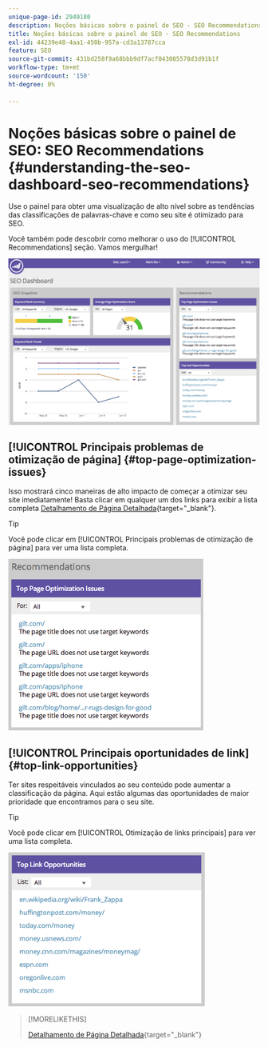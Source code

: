 ```yaml
---
unique-page-id: 2949180
description: Noções básicas sobre o painel de SEO - SEO Recommendations - Documentação do Marketo - Documentação do produto
title: Noções básicas sobre o painel de SEO - SEO Recommendations
exl-id: 44239e48-4aa1-450b-957a-cd3a13787cca
feature: SEO
source-git-commit: 431bd258f9a68bbb9df7acf043085578d3d91b1f
workflow-type: tm+mt
source-wordcount: '150'
ht-degree: 0%

---
```


# Noções básicas sobre o painel de SEO: SEO Recommendations {#understanding-the-seo-dashboard-seo-recommendations}

Use o painel para obter uma visualização de alto nível sobre as tendências das classificações de palavras-chave e como seu site é otimizado para SEO.

Você também pode descobrir como melhorar o uso do [!UICONTROL Recommendations] seção. Vamos mergulhar!

![](assets/image2014-9-17-21-3a39-3a57.png)

## [!UICONTROL Principais problemas de otimização de página] {#top-page-optimization-issues}

Isso mostrará cinco maneiras de alto impacto de começar a otimizar seu site imediatamente! Basta clicar em qualquer um dos links para exibir a lista completa [Detalhamento de Página Detalhada](/help/marketo/product-docs/additional-apps/seo/pages/seo-using-the-page-detail-drill-down.md){target="_blank"}.

>[!TIP]
>
>Você pode clicar em [!UICONTROL Principais problemas de otimização de página] para ver uma lista completa.

![](assets/image2014-9-17-21-3a40-3a52.png)

## [!UICONTROL Principais oportunidades de link] {#top-link-opportunities}

Ter sites respeitáveis vinculados ao seu conteúdo pode aumentar a classificação da página. Aqui estão algumas das oportunidades de maior prioridade que encontramos para o seu site.

>[!TIP]
>
>Você pode clicar em [!UICONTROL Otimização de links principais] para ver uma lista completa.

![](assets/image2014-9-17-21-3a41-3a17.png)

>[!MORELIKETHIS]
>
>[Detalhamento de Página Detalhada](/help/marketo/product-docs/additional-apps/seo/pages/seo-using-the-page-detail-drill-down.md){target="_blank"}
